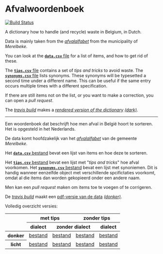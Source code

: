 # Afvalwoordenboek

[![Build Status](https://travis-ci.com/hapytex/afvalwoordenboek.svg?branch=master)](https://travis-ci.com/hapytex/afvalwoordenboek)

A dictionary how to handle (and recycle) waste in Belgium, in Dutch.

Data is mainly taken from the [*afvalalfabet*](https://www.merelbeke.be/sites/default/files/bijlage/Afvalalfabet.pdf) from the municipality of *Merelbeke*.

You can look at the [**`data.csv`** file](data/data.csv) for a list of
items, and how to get rid of these.

The [**`tips.csv`** file](data/tips.csv) contains a set of *tips and tricks* to avoid
waste. The [**`synonyms.csv`** file](data/synonyms.csv) lists synonyms. These
synonyms will be typesetted a second time under a different name. This can be
useful if the same entry occurs multiple times with a different specification.

If there are still items not on the list, or you want to make a correction, you
can open a *pull request*.

The [*travis build*](travis-ci.com/github/hapytex/afvalwoordenboek) makes a [*rendered version of the dictionary*](https://hapytex.github.io/afvalwoordenboek/afvalwoordenboek_light.pdf) [*(dark)*](https://hapytex.github.io/afvalwoordenboek/afvalwoordenboek_dark.pdf).

---

Een woordenboek dat beschrijft hoe men afval in België hoort te sorteren. Het is
opgesteld in het Nederlands.

De data komt hoofdzakelijk van het [*afvalalfabet*](https://www.merelbeke.be/sites/default/files/bijlage/Afvalalfabet.pdf) van de gemeente *Merelbeke*.

Het [**`data.csv`** bestand](data/data.csv) bevat een lijst van items en hoe
deze te sorteren.

Het [**`tips.csv`** bestand](data/tips.csv) bevat een lijst met "*tips and
tricks*" hoe afval voorkomen. Het [**`synonyms.csv`** bestand](data/synonyms.csv) bevat
een lijst met synoniemen. Dit is handig wanneer eenzelfde object met
verschillende spcifictaties voorkomt, omdat al die items dan worden gekopieerd
onder een andere naam.

Men kan een *pull request* maken om items toe te voegen of te corrigeren.

De [*travis build*](travis-ci.com/github/hapytex/afvalwoordenboek) maakt een [pdf-versie van de data](https://hapytex.github.io/afvalwoordenboek/afvalwoordenboek_light.pdf) [*(donker)*](https://hapytex.github.io/afvalwoordenboek/afvalwoordenboek_dark.pdf).

Volledig overzicht versies:

<table>
<thead>
  <tr>
    <th rowspan="2"></th>
    <th colspan="2">met tips</th>
    <th colspan="2">zonder tips</th>
  </tr>
  <tr>
    <th>dialect</th>
    <th colspan="2">zonder dialect</th>
    <th>dialect</th>
  </tr>
</thead>
<tbody>
  <tr>
    <th>donker</th>
    <td><a href="https://hapytex.github.io/afvalwoordenboek/afvalwoordenboek_dark.pdf">bestand</a></td>
    <td><a href="https://hapytex.github.io/afvalwoordenboek/afvalwoordenboek_dark-no_dialect.pdf">bestand</a></td>
    <td><a href="https://hapytex.github.io/afvalwoordenboek/afvalwoordenboek_dark_no-tips_no-dialect.pdf">bestand</a></td>
    <td><a href="https://hapytex.github.io/afvalwoordenboek/afvalwoordenboek_dark_no-tips.pdf">bestand</a></td>
  </tr>
  <tr>
    <th>licht</th>
    <td><a href="https://hapytex.github.io/afvalwoordenboek/afvalwoordenboek_light.pdf">bestand</a></td>
    <td><a href="https://hapytex.github.io/afvalwoordenboek/afvalwoordenboek_light-no_dialect.pdf">bestand</a></td>
    <td><a href="https://hapytex.github.io/afvalwoordenboek/afvalwoordenboek_light_no-tips_no-dialect.pdf">bestand</a></td>
    <td><a href="https://hapytex.github.io/afvalwoordenboek/afvalwoordenboek_light_no-tips.pdf">bestand</a></td>
  </tr>
</tbody>
</table>
